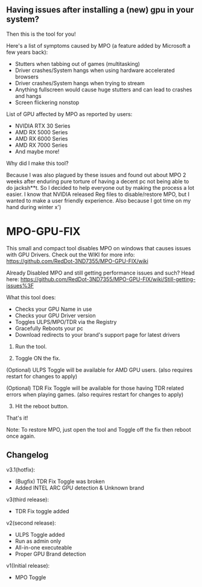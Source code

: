 ## Having issues after installing a (new) gpu in your system?

Then this is the tool for you!

Here's a list of symptoms caused by MPO (a feature added by Microsoft a few years back):
- Stutters when tabbing out of games (multitasking)
- Driver crashes/System hangs when using hardware accelerated browsers
- Driver crashes/System hangs when trying to stream
- Anything fullscreen would cause huge stutters and can lead to crashes and hangs
- Screen flickering nonstop

List of GPU affected by MPO as reported by users:
- NVIDIA RTX 30 Series
- AMD RX 5000 Series
- AMD RX 6000 Series
- AMD RX 7000 Series
- And maybe more!

Why did I make this tool?

Because I was also plagued by these issues and found out about MPO 2 weeks after enduring pure torture of having
a decent pc not being able to do jacksh**t. So I decided to help everyone out by making the process a lot easier.
I know that NVIDIA released Reg files to disable/restore MPO, but I wanted to make a user friendly experience.
Also because I got time on my hand during winter x')

# MPO-GPU-FIX

This small and compact tool disables MPO on windows that causes issues with GPU Drivers.
Check out the WIKI for more info: https://github.com/RedDot-3ND7355/MPO-GPU-FIX/wiki

Already Disabled MPO and still getting performance issues and such?
Head here: https://github.com/RedDot-3ND7355/MPO-GPU-FIX/wiki/Still-getting-issues%3F

What this tool does:
- Checks your GPU Name in use
- Checks your GPU Driver version
- Toggles ULPS/MPO/TDR via the Registry
- Gracefully Reboots your pc
- Download redirects to your brand's support page for latest drivers

1. Run the tool.

2. Toggle ON the fix.

(Optional) ULPS Toggle will be available for AMD GPU users. (also requires restart for changes to apply)

(Optional) TDR Fix Toggle will be available for those having TDR related errors when playing games. (also requires restart for changes to apply)

3. Hit the reboot button.


That's it!

Note: To restore MPO, just open the tool and Toggle off the fix then reboot once again.


## Changelog

v3.1(hotfix):
- (Bugfix) TDR Fix Toggle was broken
- Added INTEL ARC GPU detection & Unknown brand

v3(third release):
- TDR Fix toggle added

v2(second release):
- ULPS Toggle added
- Run as admin only
- All-in-one executeable
- Proper GPU Brand detection

v1(Initial release):
- MPO Toggle
